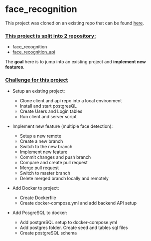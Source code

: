 # face_recognition

This project was cloned on an existing repo that can be found [here](https://github.com/aneagoie/smart-brain).

### <u>This project is split into 2 repository:</u>

- face_recognition
- [face_recognition_api](https://github.com/michaelbretagne/face_recognition_api)

The **goal** here is to jump into an existing project and **implement new features**.

### <u>Challenge for this project</u>

- Setup an existing project:

  - Clone client and api repo into a local environment
  - Install and start postgresQL
  - Create Users and Login tables
  - Run client and server script

- Implement new feature (multiple face detection):

  - Setup a new remote
  - Create a new branch
  - Switch to the new branch
  - Implement new feature
  - Commit changes and push branch
  - Compare and create pull request
  - Merge pull request
  - Switch to master branch
  - Delete merged branch locally and remotely

- Add Docker to project:

  - Create Dockerfile
  - Create docker-compose.yml and add backend API setup

- Add PosgreSQL to docker:

  - Add postgreSQL setup to docker-compose.yml
  - Add postgres folder. Create seed and tables sql files
  - Create postgreSQL schema
